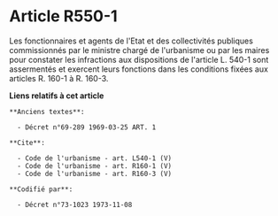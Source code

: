 # Article R550-1

Les fonctionnaires et agents de l'Etat et des collectivités publiques commissionnés par le ministre chargé de l'urbanisme ou
par les maires pour constater les infractions aux dispositions de l'article L. 540-1 sont assermentés et exercent leurs
fonctions dans les conditions fixées aux articles R. 160-1 à R. 160-3.

**Liens relatifs à cet article**

	**Anciens textes**:

	  - Décret n°69-289 1969-03-25 ART. 1

	**Cite**:

	  - Code de l'urbanisme - art. L540-1 (V)
	  - Code de l'urbanisme - art. R160-1 (V)
	  - Code de l'urbanisme - art. R160-3 (V)

	**Codifié par**:

	  - Décret n°73-1023 1973-11-08

